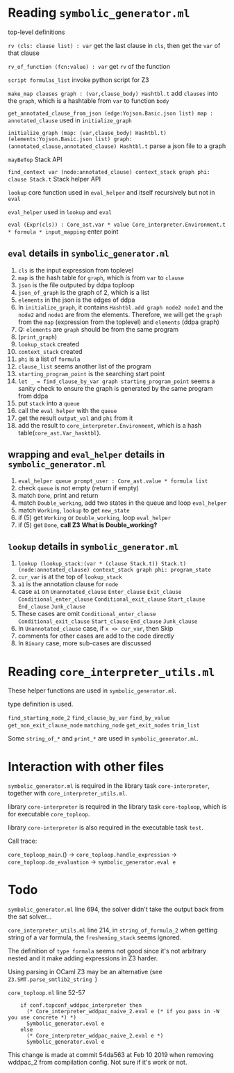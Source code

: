 # Reading `symbolic_generator.ml`

top-level definitions

`rv (cls: clause list) : var`
get the last clause in `cls`, then get the `var` of that clause

`rv_of_function (fcn:value) : var`
get `rv` of the function

`script formulas_list`
invoke python script for Z3

`make_map clauses graph : (var,clause_body) Hashtbl.t`
add `clauses` into the `graph`, which is a hashtable from `var` to function `body`

`get_annotated_clause_from_json (edge:Yojson.Basic.json list) map : annotated_clause`
used in `initialize_graph`

`initialize_graph (map: (var,clause_body) Hashtbl.t) (elements:Yojson.Basic.json list) graph: (annotated_clause,annotated_clause) Hashtbl.t`
parse a json file to a graph

`mayBeTop`
Stack API

`find_context var (node:annotated_clause) context_stack graph phi: clause Stack.t`
Stack helper API

`lookup`
core function
used in `eval_helper` and itself recursively
but not in `eval`

`eval_helper`
used in `lookup` and `eval`

`eval (Expr(cls)) : Core_ast.var * value Core_interpreter.Environment.t * formula * input_mapping`
enter point

## `eval` details in `symbolic_generator.ml`
1. `cls` is the input expression from toplevel
2. `map` is the hash table for `graph`, which is from `var` to `clause` 
3. `json` is the file outputed by ddpa toploop
4. `json_of_graph` is the graph of 2, which is a list
5. `elements` in the json is the edges of ddpa
6. In `initialize_graph`, it contains `Hashtbl.add graph node2 node1` and the `node2` and `node1` are from the elements. Therefore, we will get the `graph` from the `map` (expression from the toplevel) and `elements` (ddpa graph)
7. Q: `elements` are `graph` should be from the same program
8. (`print_graph`)
9. `lookup_stack` created
10. `context_stack` created
11. `phi` is a list of `formula`
12. `clause_list` seems another list of the program
13. `starting_program_point` is the searching start point
14. `let _ = find_clause_by_var graph starting_program_point` seems a sanity check to ensure the graph is generated by the same program from ddpa
15. put `stack` into a `queue`
16. call the `eval_helper` with the `queue`
17. get the result `output_val` and `phi` from it
18. add the result to `core_interpreter.Environment`, which is a hash table(`core_ast.Var_hasktbl`).

## wrapping and `eval_helper` details in `symbolic_generator.ml`

1. `eval_helper queue prompt_user : Core_ast.value * formula list`
2. check `queue` is not empty (return if empty)
3. match `Done`, print and return
4. match `Double_working`, add two states in the queue and loop `eval_helper`
5. match `Working`, `lookup` to get `new_state`
6. if (5) get `Working` or `Double_working`, loop `eval_helper`
7. if (5) get `Done`, **call Z3** **What is Double_working?**

## `lookup` details in `symbolic_generator.ml`

1. `lookup (lookup_stack:(var * (clause Stack.t)) Stack.t) (node:annotated_clause) context_stack graph phi: program_state `
2. `cur_var` is at the top of `lookup_stack`
3. `a1` is the annotation clause for `node`
4. case `a1` on `Unannotated_clause` `Enter_clause` `Exit_clause` `Conditional_enter_clause` `Conditional_exit_clause` `Start_clause` `End_clause` `Junk_clause`
5. These cases are omit `Conditional_enter_clause` `Conditional_exit_clause` `Start_clause` `End_clause` `Junk_clause`
6. In `Unannotated_clause` case, if `x <> cur_var`, then Skip
7. comments for other cases are add to the code directly
8. In `Binary` case, more sub-cases are discussed

# Reading `core_interpreter_utils.ml`

These helper functions are used in `symbolic_generator.ml`.

type definition is used.

`find_starting_node_2`
`find_clause_by_var`
`find_by_value`
`get_non_exit_clause_node`
`matching_node`
`get_exit_nodes`
`trim_list`

Some `string_of_*` and `print_*` are used in `symbolic_generator.ml`.

# Interaction with other files

`symbolic_generator.ml` is required in the library task `core-interpreter`, together with `core_interpreter_utils.ml`.

library `core-interpreter` is required in the library task `core-toploop`, which is for executable `core_toploop`.

library `core-interpreter` is also required in the executable task `test`.

Call trace:

`core_toploop_main`.()
-> `core_toploop.handle_expression`
-> `core_toploop.do_evaluation`
-> `symbolic_generator.eval e`

# Todo

`symbolic_generator.ml` line 694, the solver didn't take the output back from the sat solver...

`core_interpreter_utils.ml` line 214, in `string_of_formula_2` when getting string of a var formula, the `freshening_stack` seems ignored.

The definition of `type formala` seems not good since it's not arbitrary nested and it make adding expressions in Z3 harder.

Using parsing in OCaml Z3 may be an alternative (see `Z3.SMT.parse_smtlib2_string `)

`core_toploop.ml` line 52-57
```
    if conf.topconf_wddpac_interpreter then
      (* Core_interpreter_wddpac_naive_2.eval e (* if you pass in -W you use concrete *) *)
      Symbolic_generator.eval e
    else
      (* Core_interpreter_wddpac_naive_2.eval e *)
      Symbolic_generator.eval e
```

This change is made at commit 54da563 at Feb 10 2019 when removing wddpac_2 from compilation config.
Not sure if it's work or not.